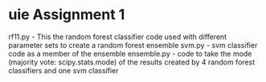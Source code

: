 # uie Assignment 1
rf11.py - This the random forest classifier code
  used with different parameter sets to create a random forest ensemble
svm.py - svm classifier code as a member of the ensemble
ensemble.py - code to take the mode (majority vote: scipy.stats.mode) of the results created by 4 random forest classifiers and one svm classifier

